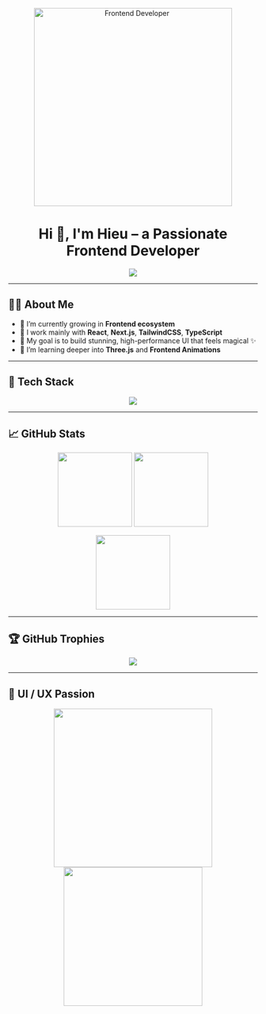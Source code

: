 <!-- Banner chính -->
<p align="center">
  <img src="https://media.giphy.com/media/qgQUggAC3Pfv687qPC/giphy.gif" width="400" alt="Frontend Developer">
</p>

<h1 align="center">Hi 👋, I'm Hieu – a Passionate Frontend Developer</h1>

<p align="center">
  <img src="https://readme-typing-svg.herokuapp.com?font=Fira+Code&size=22&pause=1000&color=F79D3D&center=true&vCenter=true&width=440&lines=Code+is+Art;I+Build+Beautiful+and+Functional+Websites;React+%7C+TypeScript+%7C+Next.js+Lover;Always+Learning+New+Techs..." />
</p>

---

## 🧑‍💻 About Me

- 🌱 I’m currently growing in **Frontend ecosystem**
- 💼 I work mainly with **React**, **Next.js**, **TailwindCSS**, **TypeScript**
- 🎯 My goal is to build stunning, high-performance UI that feels magical ✨
- 🔭 I’m learning deeper into **Three.js** and **Frontend Animations**

---

## 🚀 Tech Stack

<p align="center">
  <img src="https://skillicons.dev/icons?i=html,css,js,ts,react,nextjs,tailwind,redux,bootstrap,styledcomponents,threejs,nodejs,express,nestjs,mongodb,mysql,vercel,figma,postman,docker" />
</p>

---

## 📈 GitHub Stats

<p align="center">
  <img src="https://github-readme-stats.vercel.app/api?username=hieujojo&theme=radical&hide_border=false&include_all_commits=true&count_private=true" height="150" />
  <img src="https://github-readme-streak-stats.herokuapp.com/?user=hieujojo&theme=radical&hide_border=false" height="150" />
</p>

<p align="center">
  <img src="https://github-readme-stats.vercel.app/api/top-langs/?username=hieujojo&theme=radical&hide_border=false&layout=compact" height="150" />
</p>

---

## 🏆 GitHub Trophies

<p align="center">
  <img src="https://github-trophies.vercel.app/?username=hieujojo&theme=radical&no-frame=false&no-bg=false&margin-w=10" />
</p>

---

## 🎨 UI / UX Passion

<p align="center">
  <img src="https://media.giphy.com/media/RbDKaczqWovIugyJmW/giphy.gif" width="320" />
  <img src="https://media.giphy.com/media/fAnEC88LccN7a/giphy.gif" width="280" />
</p>




